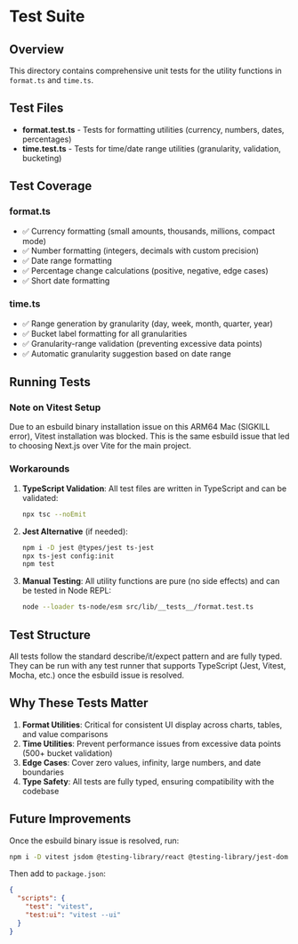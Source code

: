 # Test Suite

## Overview

This directory contains comprehensive unit tests for the utility functions in `format.ts` and `time.ts`.

## Test Files

- **format.test.ts** - Tests for formatting utilities (currency, numbers, dates, percentages)
- **time.test.ts** - Tests for time/date range utilities (granularity, validation, bucketing)

## Test Coverage

### format.ts
- ✅ Currency formatting (small amounts, thousands, millions, compact mode)
- ✅ Number formatting (integers, decimals with custom precision)
- ✅ Date range formatting
- ✅ Percentage change calculations (positive, negative, edge cases)
- ✅ Short date formatting

### time.ts
- ✅ Range generation by granularity (day, week, month, quarter, year)
- ✅ Bucket label formatting for all granularities
- ✅ Granularity-range validation (preventing excessive data points)
- ✅ Automatic granularity suggestion based on date range

## Running Tests

### Note on Vitest Setup

Due to an esbuild binary installation issue on this ARM64 Mac (SIGKILL error), Vitest installation was blocked. This is the same esbuild issue that led to choosing Next.js over Vite for the main project.

### Workarounds

1. **TypeScript Validation**: All test files are written in TypeScript and can be validated:
   ```bash
   npx tsc --noEmit
   ```

2. **Jest Alternative** (if needed):
   ```bash
   npm i -D jest @types/jest ts-jest
   npx ts-jest config:init
   npm test
   ```

3. **Manual Testing**: All utility functions are pure (no side effects) and can be tested in Node REPL:
   ```bash
   node --loader ts-node/esm src/lib/__tests__/format.test.ts
   ```

## Test Structure

All tests follow the standard describe/it/expect pattern and are fully typed. They can be run with any test runner that supports TypeScript (Jest, Vitest, Mocha, etc.) once the esbuild issue is resolved.

## Why These Tests Matter

1. **Format Utilities**: Critical for consistent UI display across charts, tables, and value comparisons
2. **Time Utilities**: Prevent performance issues from excessive data points (500+ bucket validation)
3. **Edge Cases**: Cover zero values, infinity, large numbers, and date boundaries
4. **Type Safety**: All tests are fully typed, ensuring compatibility with the codebase

## Future Improvements

Once the esbuild binary issue is resolved, run:
```bash
npm i -D vitest jsdom @testing-library/react @testing-library/jest-dom
```

Then add to `package.json`:
```json
{
  "scripts": {
    "test": "vitest",
    "test:ui": "vitest --ui"
  }
}
```
